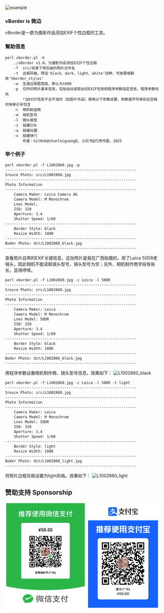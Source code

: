 
![example](https://github.com/user-attachments/assets/fd59c64a-aceb-465e-a4d5-2814040f3378)


### vBorder is 微边

vBorder是一款为摄影作品添加EXIF个性边框的工具。

### 幫助信息
```
perl vborder.pl -h
    ./vBorder v1.0，为摄影作品添加EXIF个性边框
    -f	src/目录下带后缀的照片文件名
    -t	边框风格，预设'black、dark、light、white'四种，可按需增删改'%border_styles'
    -w	生成边框图宽度，默认为1080
    -p	仅列印照片基本信息，包括自动读取出的EXIF信息和程序参数指定信息，程序参数优先
      	*当EXIF信息不全不准时（如胶片作品）使用以下参数设置，参数值字符串存在空格时用单引号包含
    -c	相机制造商
    -m	相机型号
    -l	镜头类型
    -i	拍摄ISO
    -a	拍摄光圈
    -s	拍摄快门
        作者：GitHub@shanleiguang@, 小红书@兀雨书屋，2025
```
### 举个例子
```
perl vborder.pl -f L1002860.jpg -p
------------------------------------------------------------
Srouce Photo: src/L1002860.jpg
------------------------------------------------------------
Photo Information
------------------------------------------------------------
	Camera Maker: Leica Camera AG
	Camera Model: M Monochrom
	Lnes Model:
	ISO: 320
	Aperture: 3.4
	Shutter Speed: 1/60
------------------------------------------------------------
	Border Style: black
	Resize Width: 1080
------------------------------------------------------------
Boder Photo: dst/L1002860_black.jpg
------------------------------------------------------------
```
查看照片自带的EXIF关键信息。这张照片是我在广西拍摄的，用了Leica 50DR老镜头，因此相机不能读取镜头型号，镜头型号为空；另外，相机制作商字段有些长，显得啰嗦。
```
perl vborder.pl -f L1002860.jpg -c Leica -l 50DR
------------------------------------------------------------
Srouce Photo: src/L1002860.jpg
------------------------------------------------------------
Photo Information
------------------------------------------------------------
	Camera Maker: Leica
	Camera Model: M Monochrom
	Lnes Model: 50DR
	ISO: 320
	Aperture: 3.4
	Shutter Speed: 1/60
------------------------------------------------------------
	Border Style: black
	Resize Width: 1080
------------------------------------------------------------
Boder Photo: dst/L1002860_black.jpg
------------------------------------------------------------
```
用程序参数设置相机制作商、镜头型号信息。效果如下：
![L1002860_black](https://github.com/user-attachments/assets/bf388e6d-967e-4a93-a932-8a0611dfc833)

```
perl vborder.pl -f L1002860.jpg -c Leica -l 50DR -t light
------------------------------------------------------------
Srouce Photo: src/L1002860.jpg
------------------------------------------------------------
Photo Information
------------------------------------------------------------
	Camera Maker: Leica
	Camera Model: M Monochrom
	Lnes Model: 50DR
	ISO: 320
	Aperture: 3.4
	Shutter Speed: 1/60
------------------------------------------------------------
	Border Style: light
	Resize Width: 1080
------------------------------------------------------------
Boder Photo: dst/L1002860_light.jpg
------------------------------------------------------------
```
将照片边框风格设置为light风格。效果如下：
![L1002860_light](https://github.com/user-attachments/assets/42371f7b-d421-4361-9aed-e469c55d335f)

## 赞助支持 Sponsorship
![image](https://github.com/shanleiguang/vRain/blob/main/sponsor_new.png)  
